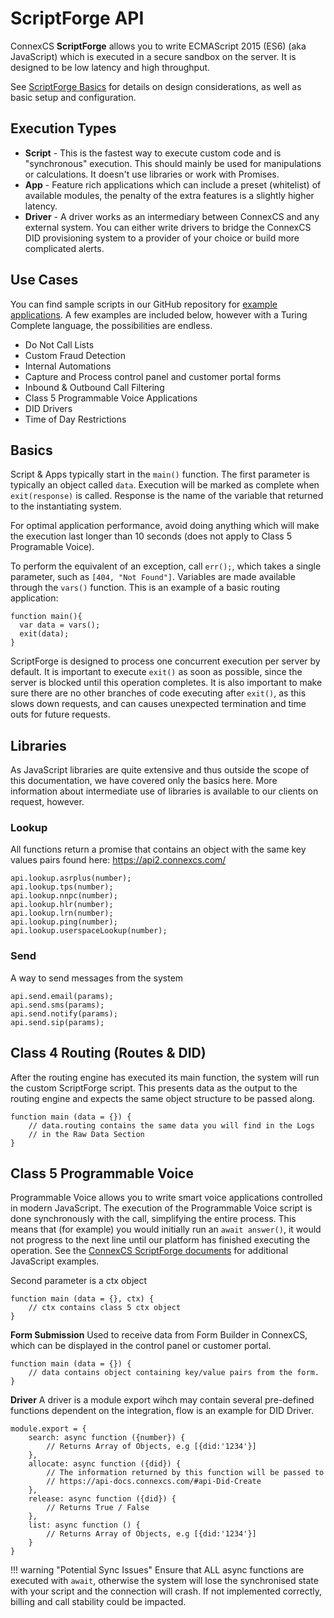 # ScriptForge API

ConnexCS **ScriptForge** allows you to write ECMAScript 2015 (ES6) (aka JavaScript) which is executed in a secure sandbox on the server. It is designed to be low latency and high throughput.

See [ScriptForge Basics](https://docs.connexcs.com/developers/scriptforge/) for details on design considerations, as well as basic setup and configuration. 

## Execution Types
* **Script** - This is the fastest way to execute custom code and is "synchronous" execution. This should mainly be used for manipulations or calculations. It doesn't use libraries or work with Promises.
* **App** - Feature rich applications which can include a preset (whitelist) of available modules, the penalty of the extra features is a slightly higher latency.
* **Driver** - A driver works as an intermediary between ConnexCS and any external system. You can either write drivers to bridge the ConnexCS DID provisioning system to a provider of your choice or build more complicated alerts.

## Use Cases
You can find sample scripts in our GitHub repository for [example applications](https://github.com/connexcs/scriptforge-examples/). A few examples are included below, however with a Turing Complete language, the possibilities are endless.

* Do Not Call Lists
* Custom Fraud Detection
* Internal Automations
* Capture and Process control panel and customer portal forms
* Inbound & Outbound Call Filtering
* Class 5 Programmable Voice Applications
* DID Drivers
* Time of Day Restrictions


## Basics
Script & Apps typically start in the `main()` function. The first parameter is typically an object called `data`. Execution will be marked as complete when `exit(response)` is called. Response is the name of the variable that returned to the instantiating system.

For optimal application performance, avoid doing anything which will make the execution last longer than 10 seconds (does not apply to Class 5 Programable Voice). 

To perform the equivalent of an exception, call `err();`, which takes a single parameter, such as `[404, "Not Found"]`.
Variables are made available through the `vars()` function. This is an example of a basic routing application:

```
function main(){
  var data = vars();
  exit(data);
}
```
ScriptForge  is designed to process one concurrent execution per server by default. It is important to execute `exit()` as soon as possible, since the server is blocked until this operation completes. It is also important to make sure there are no other branches of code executing after `exit()`, as this slows down requests, and can causes unexpected termination and time outs for future requests.

## Libraries
As JavaScript libraries are quite extensive and thus outside the scope of this documentation, we have covered only the basics here. More information about intermediate use of libraries is available to our clients on request, however.

### Lookup
All functions return a promise that contains an object with the same key values pairs found here: https://api2.connexcs.com/

```
api.lookup.asrplus(number);
api.lookup.tps(number);
api.lookup.nnpc(number);
api.lookup.hlr(number);
api.lookup.lrn(number);
api.lookup.ping(number);
api.lookup.userspaceLookup(number);
```
### Send
A way to send messages from the system

```
api.send.email(params);
api.send.sms(params);
api.send.notify(params);
api.send.sip(params);
```

## Class 4 Routing (Routes & DID)
After the routing engine has executed its main function, the system will run the custom ScriptForge script. This presents data as the output to the routing engine and expects the same object structure to be passed along. 

```
function main (data = {}) {
	// data.routing contains the same data you will find in the Logs
	// in the Raw Data Section
}
```

## Class 5 Programmable Voice
Programmable Voice allows you to write smart voice applications controlled in modern JavaScript. The execution of the Programmable Voice script is done synchronously with the call, simplifying the entire process. This means that (for example) you would initially run an `await answer()`, it would not progress to the next line until our platform has finished executing the operation. See the [ConnexCS ScriptForge documents](https://scriptforge-docs.connexcs.com/ctx.html) for additional JavaScript examples.

Second parameter is a ctx object
```
function main (data = {}, ctx) {
	// ctx contains class 5 ctx object 
}
```

**Form Submission** 
Used to receive data from Form Builder in ConnexCS, which can be displayed in the control panel or customer portal.

```
function main (data = {}) {
	// data contains object containing key/value pairs from the form. 
}
```

**Driver**
A driver is a module export wihch may contain several pre-defined functions dependent on the integration, flow is an example for DID Driver.

```
module.export = {
	search: async function ({number}) {
		// Returns Array of Objects, e.g [{did:'1234'}]
	},
	allocate: async function ({did}) {
		// The information returned by this function will be passed to 
		// https://api-docs.connexcs.com/#api-Did-Create
	},
	release: async function ({did}) {
		// Returns True / False
	},
	list: async function () {
		// Returns Array of Objects, e.g [{did:'1234'}]
	}
}
```

!!! warning "Potential Sync Issues"
    Ensure that ALL async functions are executed with `await`, otherwise the system will lose the synchronised state with your script and the connection will crash. If not implemented correctly, billing and call stability could be impacted.
